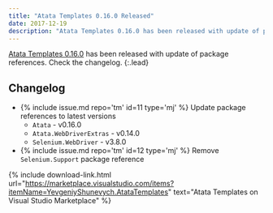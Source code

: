 ```yaml
---
title: "Atata Templates 0.16.0 Released"
date: 2017-12-19
description: "Atata Templates 0.16.0 has been released with update of package references. Check the changelog."
---
```


[Atata Templates 0.16.0](https://marketplace.visualstudio.com/items?itemName=YevgeniyShunevych.AtataTemplates)
has been released with update of package references.
Check the changelog.
{:.lead}

<!--more-->

## Changelog

* &#8203;{% include issue.md repo='tm' id=11 type='mj' %} Update package references to latest versions
  * `Atata` - v0.16.0
  * `Atata.WebDriverExtras` - v0.14.0
  * `Selenium.WebDriver` - v3.8.0
* {% include issue.md repo='tm' id=12 type='mj' %} Remove `Selenium.Support` package reference

{% include download-link.html url="https://marketplace.visualstudio.com/items?itemName=YevgeniyShunevych.AtataTemplates" text="Atata Templates on Visual Studio Marketplace" %}
